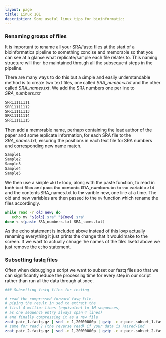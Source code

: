 ```yaml
---
layout: page
title: Linux 101
description: Some useful linux tips for bioinformatics
---
```


### Renaming groups of files

It is important to rename all your SRA/fastq files at the start of a bioinformatics pipeline to something concise and memorable so that you can see at a glance what replicate/sample each file relates to. This naming structure will then be maintained through all the subsequent steps in the pipeline.

There are many ways to do this but a simple and easily understandable method is to create two text files, one called *SRA_numbers.txt* and the other called *SRA_names.txt*. We add the SRA numbers one per line to *SRA_numbers.txt*.

~~~bash
SRR11111111
SRR11111112
SRR11111113
SRR11111114
SRR11111115
~~~

Then add a memorable name, perhaps containing the lead author of the paper and some replicate information, for each SRA file to the *SRA_names.txt*, ensuring the positions in each text file for SRA numbers and corresponding new name match.

~~~bash
Sample1
Sample2
Sample3
Sample4
Sample5
~~~

We then use a simple `while` loop, along with the paste function, to read in both text files and pass the contents SRA_numbers.txt to the variable `old` and the contents SRA_names.txt to the varible new, one line at a time. The old and new variables are then passed to the `mv` function which rename the files accordingly.

~~~bash
while read -r old new; do
   echo mv "${old}.sra" "${new}.sra"
done < <(paste SRA_numbers.txt SRA_names.txt)
~~~

As the echo statement is included above instead of this loop actually renaming everything it just prints the change that it would make to the screen. If we want to actually chnage the names of the files lisetd above we just remove the echo statement.

### Subsetting fastq files

Often when debugging a script we want to subset our fastq files so that we can significantly reduce the processing time for every step in our script rather than run all the data through at once. 

~~~bash
### Subsetting fastq files for testing

# read the compressed forward fasq file, 
# piping the result in sed to extract the 
# first 4 million lines (equivalent to 1M sequences, 
# as one sequence entry always span 4 lines)
# and finally compressing it as a new file
zcat pair_1.fastq.gz | sed -n 1,20000000p | gzip -c > pair-subset_1.fastq.gz
# same for read 2 (the reverse read) if your data is Paired-End
zcat pair_2.fastq.gz | sed -n 1,20000000p | gzip -c > pair-subset_2.fastq.gz
~~~


